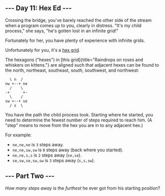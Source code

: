 --- Day 11: Hex Ed ---
----------------------

Crossing the bridge, you've barely reached the other side of the stream
when a program comes up to you, clearly in distress. "It's my child
process," she says, "he's gotten lost in an infinite grid!"

Fortunately for her, you have plenty of experience with infinite grids.

Unfortunately for you, it's a [hex
grid](https://en.wikipedia.org/wiki/Hexagonal_tiling).

The hexagons ("hexes") in [this
grid]{title="Raindrops on roses and whiskers on kittens."} are aligned
such that adjacent hexes can be found to the north, northeast,
southeast, south, southwest, and northwest:

      \ n  /
    nw +--+ ne
      /    \
    -+      +-
      \    /
    sw +--+ se
      / s  \

You have the path the child process took. Starting where he started, you
need to determine the fewest number of steps required to reach him. (A
"step" means to move from the hex you are in to any adjacent hex.)

For example:

-   `ne,ne,ne` is `3` steps away.
-   `ne,ne,sw,sw` is `0` steps away (back where you started).
-   `ne,ne,s,s` is `2` steps away (`se,se`).
-   `se,sw,se,sw,sw` is `3` steps away (`s,s,sw`).

--- Part Two ---
----------------

*How many steps away* is the *furthest* he ever got from his starting
position?
